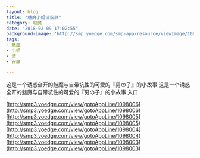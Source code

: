 ```yaml
---
layout: blog
title: "魅魔小姐请安静"
category: 魅魔
date: "2018-02-09 17:02:55"
background-image: 'http://smp.yoedge.com/smp-app/resource/viewImage/1003279appline.png'
tags:
- 魅魔
- 小姐
- 请
- 安静

---
```

这是一个诱惑全开的魅魔与自带坑性的可爱的『男の子』的小故事
这是一个诱惑全开的魅魔与自带坑性的可爱的『男の子』的小故事
入口

[http://smp3.yoedge.com/view/gotoAppLine/1098006](http://smp3.yoedge.com/view/gotoAppLine/1098006)
[http://smp3.yoedge.com/view/gotoAppLine/1098005](http://smp3.yoedge.com/view/gotoAppLine/1098005)
[http://smp3.yoedge.com/view/gotoAppLine/1098004](http://smp3.yoedge.com/view/gotoAppLine/1098004)
[http://smp3.yoedge.com/view/gotoAppLine/1098003](http://smp3.yoedge.com/view/gotoAppLine/1098003)

        
